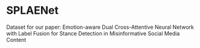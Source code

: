 # SPLAENet
Dataset for our paper: Emotion-aware Dual Cross-Attentive Neural Network with
Label Fusion for Stance Detection in Misinformative Social
Media Content
